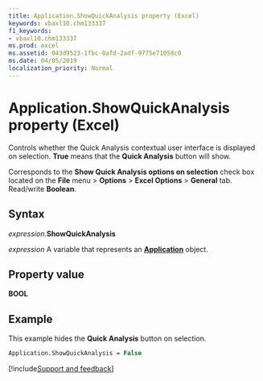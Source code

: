 ```yaml
---
title: Application.ShowQuickAnalysis property (Excel)
keywords: vbaxl10.chm133337
f1_keywords:
- vbaxl10.chm133337
ms.prod: excel
ms.assetid: 043d9523-1fbc-0afd-2adf-9775e71058c0
ms.date: 04/05/2019
localization_priority: Normal
---
```



# Application.ShowQuickAnalysis property (Excel)

Controls whether the Quick Analysis contextual user interface is displayed on selection. **True** means that the **Quick Analysis** button will show. 

Corresponds to the **Show Quick Analysis options on selection** check box located on the **File** menu > **Options** > **Excel Options** > **General** tab. Read/write **Boolean**.


## Syntax

_expression_.**ShowQuickAnalysis**

_expression_ A variable that represents an **[Application](Excel.Application(object).md)** object.


## Property value

**BOOL**


## Example

This example hides the **Quick Analysis** button on selection.

```vb
Application.ShowQuickAnalysis = False
```



[!include[Support and feedback](~/includes/feedback-boilerplate.md)]